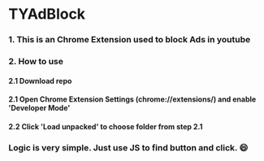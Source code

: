 # TYAdBlock
### 1. This is an Chrome Extension used to block Ads in youtube
### 2. How to use
#### 2.1 Download repo
#### 2.1 Open Chrome Extension Settings (chrome://extensions/) and enable 'Developer Mode'
#### 2.2 Click 'Load unpacked' to choose folder from step 2.1

### Logic is very simple. Just use JS to find button and click. :smile:
